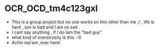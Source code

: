 # OCR_OCD_tm4c123gxl

* This is a group project but no one works on this other than me :/ , life is hard , ssn is bad and I am so sad .
*  I cant say anything , if I do Iam the "bad guy"
*  what kind of monstrosity is this :-0
*  Actlin ma'am ,over here!

